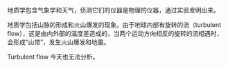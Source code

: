 地质学包含气象学和天气，侦测它们的仪器是物理的仪器，通过实验发明出来。

地质学包括山脉的形成和火山爆发的现象。由于地球内部有旋转的流（turbulent flow），这是由内外部的温度差造成的，当两个运动方向相反的旋转的流相遇时，会形成“山带”，发生火山爆发和地震。

Turbulent flow 今天也无法分析。